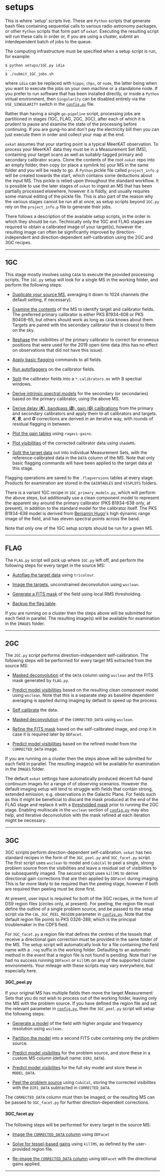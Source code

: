 # setups

This is where 'setup' scripts live. These are `Python` scripts that generate bash files containing sequential calls to various radio astronomy packages, or other `Python` scripts that form part of `oxkat`. Executing the resulting script will run these calls in order or, if you are using a cluster, submit an interdependent batch of jobs to the queue.

The computing infrastructure must be specified when a setup script is run, for example:

```
$ python setups/1GC.py idia
...
$ ./submit_1GC_jobs.sh
```

where `idia` can be replaced with `hippo`, `chpc`, or `node`, the latter being when you want to execute the jobs on your own machine or a standalone node. If you prefer to run software that has been installed directly, 	or inside a `Python` virtual environment, then `Singularity` can be disabled entirely via the `USE_SINGULARITY` switch in the [`config.py`](oxkat/config.py) file.

Rather than having a single `go-pipeline` script, processing jobs are partitioned in stages (1GC, FLAG, 2GC, 3GC), after each of which it is prudent to pause and examine the state of the processing before continuing. If you are gung-ho and don't pay the electricity bill then you can just execute them in order and collect your map at the end.

`oxkat` assumes that your starting point is a typical MeerKAT observation. To process your MeerKAT data they must be in a Measurement Set (MS), containing your target scans as well as suitably-tagged primary and secondary calibrator scans. Clone the contents of the root `oxkat` repo into an empty folder, then copy (or place a symlink to) your MS in the same folder and you will be ready to go. A `Python` pickle file called `project_info.p` will be created towards the start, which contains some deductions about the input MS. This pickle is relied upon throughout the standard workflow. It is possible to use the later stages of `oxkat` to ingest an MS that has been partially processed elsewhere, however it is fiddly, and usually requires some manual editing of the pickle file. This is also part of the reason why the various stages cannot be run all at once, as setup scripts beyond `1GC.py` rely on the `project_info.p` file to generate their jobs.

There follows a description of the available setup scripts, in the order in which they should be run. Technically only the 1GC and FLAG stages are required to obtain a calibrated image of your target(s), however the resulting image can often be significantly improved by direction-independent and direction-dependent self-calibration using the 2GC and 3GC recipes.

---

## 1GC

This stage mostly involves using `CASA` to execute the provided processing scripts. The `1GC.py` setup will look for a single MS in the working folder, and perform the following steps:

* [Duplicate your source MS](), averaging it down to 1024 channels (the default setting, if necessary).	

* [Examine the contents]() of the MS to identify target and calibrator fields. The preferred primary calibrator is either PKS B1934-608 or PKS B0408-65, but others should work as long as `CASA` knows about them. Targets are paired with the secondary calibrator that is closest to them on the sky.

* [Rephase]() the visibilities of the primary calibrator to correct for erroneous positions that were used for the 2019 open-time data (this has no effect on observations that did not have this issue).

* [Apply basic flagging]() commands to all fields.

* [Run autoflaggers]() on the calibrator fields.

* [Split]() the calibrator fields into a `*.calibrators.ms` with 8 spectral windows.

* [Derive intrinsic spectral models]() for the secondary (or secondaries) based on the primary calibrator, using the above MS.

* [Derive delay (***K***), bandpass (***B***), gain (***G***) calibrations]() from the primary and secondary calibrators and apply them to all calibrators and targets. ***K***, ***B***, and ***G*** corrections are derived in an iterative way, with rounds of residual flagging in between.

* [Plot the gain tables]() using `ragavi-gains`.

* [Plot visibilities]() of the corrected calibrator data using `shadeMS`.

* [Split the target data]() out into individual Measurement Sets, with the reference-calibrated data in the `DATA` column of the MS. Note that only basic flagging commands will have been applied to the target data at this stage.

Flagging operations are saved to the `.flagversions` tables at every stage. Products for examination are stored in the `GAINTABLES` and `VISPLOTS` folders.

There is a variant 1GC recipe in `1GC_primary_models.py`, which will perform the above steps, but additionally use a clean component model to represent the apparent sky around the primary calibrator (PKS B1934-638 only, at present), in addition to the standard model for the calibrator itself. The PKS B1934-638 model is derived from [Benjamin Hugo](https://github.com/bennahugo)'s high dynamic range image of the field, and has eleven spectral points across the band.

Note that only one of the 1GC setup scripts should be run for a given MS.

---

## FLAG

The `FLAG.py` script will pick up where `1GC.py` left off, and perform the following steps for every target in the source MS:

* [Autoflag the target data]() using `tricolour`.

* [Image the targets](), unconstrained deconvolution using `wsclean`.

* [Generate a FITS mask]() of the field using local RMS thresholding.

* [Backup the flag table]().

If you are running on a cluster then the steps above will be submitted for each field in parallel. The resulting image(s) will be available for examination in the `IMAGES` folder.

---

## 2GC

The `2GC.py` script performs direction-independent self-calibration. The following steps will be performed for every target MS extracted from the source MS:

* [Masked deconvolution]() of the `DATA` column using `wsclean` and the FITS mask generated by `FLAG.py`.

* [Predict model visibilities]() based on the resulting clean component model using `wsclean`. Note that this is a separate step as baseline dependent averaging is applied during imaging by default to speed up the process.

* [Self calibrate]() the data.

* [Masked deconvolution]() of the `CORRECTED_DATA` using `wsclean`.

* [Refine the FITS mask]() based on the self-calibrated image, and crop it in case it is required later by `DDFacet`.

* [Predict model visibilities]() based on the refined model from the `CORRECTED_DATA` image.

If you are running on a cluster then the steps above will be submitted for each field in parallel. The resulting image(s) will be available for examination in the `IMAGES` folder.

The default `oxkat` settings have automatically produced decent full-band continuum images for a range of of observing scenarios. However the default imaging setup will tend to struggle with fields that contain strong, extended emission, e.g. observations in the Galactic Plane. For fields such as this it might be beneficial to discard the mask produced at the end of the FLAG stage and replace it with a [thresholded mask](https://github.com/IanHeywood/oxkat/blob/master/tools/make_threshold_mask.py) prior to running the 2GC stage. Enabling multiscale in the `wsclean` section of [`config.py`](oxkat/config.py) may also help, and iterative deconvolution with the mask refined at each iteration might be necessary. 

---

## 3GC

3GC scripts perform direction-dependent self-calibration. `oxkat` has two standard recipes in the form of the `3GC_peel.py` and `3GC_facet.py` script. The first script uses `wsclean` to model and `CubiCal` to peel a single, strong problem source from the visibilities and leave a residual set of visibilities to be subsequently imaged. The second script uses `killMS` to derive directional gain corrections that are then applied by `DDFacet` during imaging. This  is far more likely to be required than the peeling stage, however if both are required then peeling must be done first.

At present, user input is required for both of the 3GC recipes, in the form of DS9 region files (circles only, at present). For peeling, the region file must define the outline of a single problem source, and be passed to the setup script via the `CAL_3GC_PEEL_REGION` parameter in [`config.py`](oxkat/config.py). Note that the default region file points to PKS 0326-288, which is the principal troublemaker in the CDFS field.

For `3GC_facet.py` a region file that defines the centres of the tessels that receive a directional gain correction must be provided in the same folder of the MS. The setup script will automatically look for a file containing the field name with a `.reg` suffix in the working folder. Defaulting to an automatic method in the event that a region file is not found is pending. Note that I've had no success running `DDFacet` or `killMS` on any of the supported cluster environments. Your mileage with these scripts may vary everywhere, but especially here.

#### 3GC_peel.py

If your original MS has multiple fields then move the target Measurement Sets that you do not wish to process out of the working folder, leaving only the MS with the problem source. If you have defined the region file and set the relevant parameter in [`config.py`](oxkat/config.py), then the `3GC_peel.py` script will setup the following steps:

* [Generate a model]() of the field with higher angular and frequency resolution using `wsclean`.

* [Partition the model]() into a second FITS cube containing only the problem source.

* [Predict model visibilites]() for the problem source, and store these in a custom MS column (default name: `DIR1_DATA`).

* [Predict model visibilites]() for the full sky model and store these in `MODEL_DATA`.

* [Peel the problem source]() using `CubiCal`, storing the corrected visibilites with the `DIR1_DATA` subtracted in `CORRECTED_DATA`.

The `CORRECTED_DATA` column must then be imaged, or the resulting MS can be passed to `3GC_facet.py` for further direction-dependent corrections.

#### 3GC_facet.py

The following steps will be performed for every target in the source MS:

* [Image the `CORRECTED_DATA` column]() using `DDFacet`

* [Solve for tessel-based gains]() using `killMS`, as defined by the user-provided region file.

* [Re-image the `CORRECTED_DATA` column]() using `DDFacet` with the directional gains applied.

---
